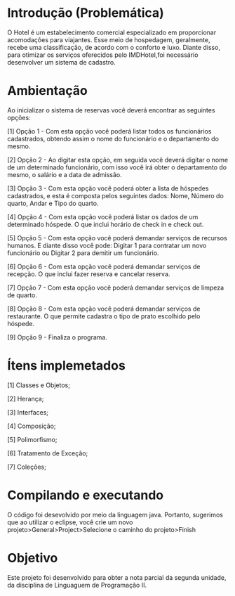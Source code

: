 # Introdução (Problemática)

O Hotel é um estabelecimento comercial especializado em proporcionar acomodações para viajantes. Esse meio de hospedagem, geralmente, recebe uma classificação, de acordo com o conforto e luxo. Diante disso, para otimizar os serviços oferecidos pelo IMDHotel,foi necessário desenvolver um sistema de cadastro.

# Ambientação

Ao inicializar o sistema de reservas você deverá encontrar as seguintes opções:

  [1] Opção 1 - Com esta opção você poderá listar todos os funcionários cadastrados, obtendo assim o nome do funcionário e o departamento do mesmo.
      
  [2] Opção 2 - Ao digitar esta opção, em seguida você deverá digitar o nome de um determinado funcionário, com isso você irá obter o departamento do mesmo, o salário e a data de admissão.
      
  [3] Opção 3 - Com esta opção você poderá obter a lista de hóspedes cadastrados, e esta é composta pelos seguintes dados: Nome, Número do quarto, Andar e Tipo do quarto.
      
  [4] Opção 4 - Com esta opção você poderá listar os dados de um determinado hóspede. O que inclui horário de check in e check out.
  
  [5] Opção 5 - Com esta opção você poderá demandar serviços de recursos humanos. E diante disso você pode: Digitar 1 para contratar um novo funcionário ou Digitar 2 para demitir um funcionário.
  
  [6] Opção 6 - Com esta opção você poderá demandar serviços de recepção. O que inclui fazer reserva e cancelar reserva.
      
  [7] Opção 7 - Com esta opção você poderá demandar serviços de limpeza de quarto.

  [8] Opção 8 - Com esta opção você poderá demandar serviços de restaurante. O que permite cadastra o tipo de prato escolhido pelo hóspede.

  [9] Opção 9 - Finaliza o programa.

# Ítens implemetados

  [1] Classes e Objetos;
  
  [2] Herança;
  
  [3] Interfaces;
  
  [4] Composição;
  
  [5] Polimorfismo;
  
  [6] Tratamento de Exceção;
  
  [7] Coleções;



# Compilando e executando

O código foi desevolvido por meio da linguagem java. Portanto, sugerimos que ao utilizar o eclipse, você crie um novo projeto>General>Project>Selecione o caminho do projeto>Finish


# Objetivo

Este projeto foi desenvolvido para obter a nota parcial da segunda unidade, da disciplina de Linguaguem de Programação II.